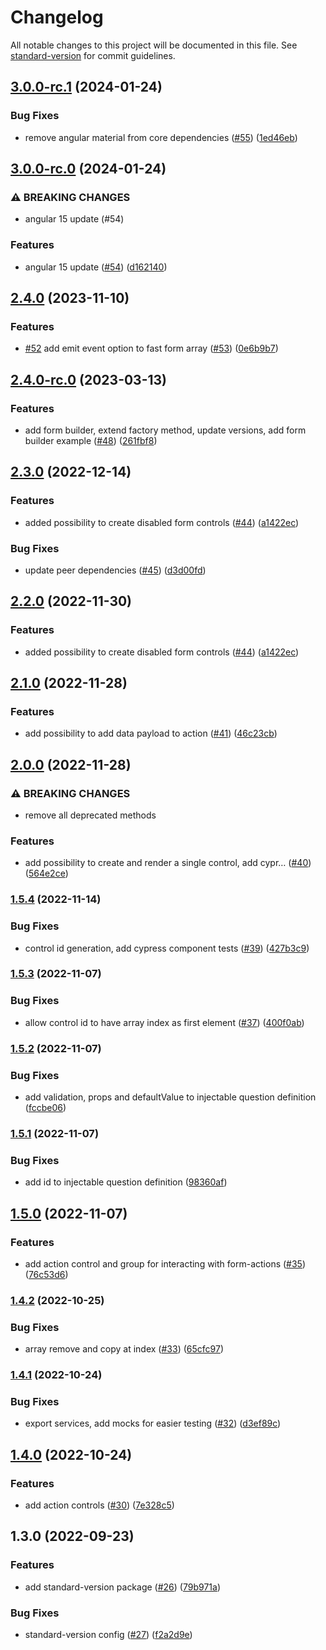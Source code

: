 # Changelog

All notable changes to this project will be documented in this file. See [standard-version](https://github.com/conventional-changelog/standard-version) for commit guidelines.

## [3.0.0-rc.1](https://github.com/Micky002/angular-fast-forms/compare/v3.0.0-rc.0...v3.0.0-rc.1) (2024-01-24)


### Bug Fixes

* remove angular material from core dependencies ([#55](https://github.com/Micky002/angular-fast-forms/issues/55)) ([1ed46eb](https://github.com/Micky002/angular-fast-forms/commit/1ed46ebc1fabf5c29aacc5f6179cb84bf5b7be71))

## [3.0.0-rc.0](https://github.com/Micky002/angular-fast-forms/compare/v2.4.0...v3.0.0-rc.0) (2024-01-24)


### ⚠ BREAKING CHANGES

* angular 15 update (#54)

### Features

* angular 15 update ([#54](https://github.com/Micky002/angular-fast-forms/issues/54)) ([d162140](https://github.com/Micky002/angular-fast-forms/commit/d1621402bc5515ccecd4120767ac0d9f0b9b70c9))

## [2.4.0](https://github.com/Micky002/angular-fast-forms/compare/v2.4.0-rc.0...v2.4.0) (2023-11-10)


### Features

* [#52](https://github.com/Micky002/angular-fast-forms/issues/52) add emit event option to fast form array ([#53](https://github.com/Micky002/angular-fast-forms/issues/53)) ([0e6b9b7](https://github.com/Micky002/angular-fast-forms/commit/0e6b9b718a09de98dc25414c19fb8f15a24df603))

## [2.4.0-rc.0](https://github.com/Micky002/angular-fast-forms/compare/v2.3.0...v2.4.0-rc.0) (2023-03-13)


### Features

* add form builder, extend factory method, update versions, add form builder example ([#48](https://github.com/Micky002/angular-fast-forms/issues/48)) ([261fbf8](https://github.com/Micky002/angular-fast-forms/commit/261fbf82db4411e98ad047f9cee93ef41d90809d))

## [2.3.0](https://github.com/Micky002/angular-fast-forms/compare/v2.1.0...v2.3.0) (2022-12-14)


### Features

* added possibility to create disabled form controls ([#44](https://github.com/Micky002/angular-fast-forms/issues/44)) ([a1422ec](https://github.com/Micky002/angular-fast-forms/commit/a1422ec928c259149eb36bebc7d01a1e9a6e014b))


### Bug Fixes

* update peer dependencies ([#45](https://github.com/Micky002/angular-fast-forms/issues/45)) ([d3d00fd](https://github.com/Micky002/angular-fast-forms/commit/d3d00fd6102b0694b964ae65a5e2c6062cacfff0))

## [2.2.0](https://github.com/Micky002/angular-fast-forms/compare/v2.1.0...v2.2.0) (2022-11-30)


### Features

* added possibility to create disabled form controls ([#44](https://github.com/Micky002/angular-fast-forms/issues/44)) ([a1422ec](https://github.com/Micky002/angular-fast-forms/commit/a1422ec928c259149eb36bebc7d01a1e9a6e014b))

## [2.1.0](https://github.com/Micky002/angular-fast-forms/compare/v2.0.0...v2.1.0) (2022-11-28)


### Features

* add possibility to add data payload to action ([#41](https://github.com/Micky002/angular-fast-forms/issues/41)) ([46c23cb](https://github.com/Micky002/angular-fast-forms/commit/46c23cbe616b79ec60dd874b341ae8338d4f68fd))

## [2.0.0](https://github.com/Micky002/angular-fast-forms/compare/v1.5.4...v2.0.0) (2022-11-28)


### ⚠ BREAKING CHANGES

* remove all deprecated methods

### Features

* add possibility to create and render a single control, add cypr… ([#40](https://github.com/Micky002/angular-fast-forms/issues/40)) ([564e2ce](https://github.com/Micky002/angular-fast-forms/commit/564e2ce65e69f14a50c2931654140938e883e538))

### [1.5.4](https://github.com/Micky002/angular-fast-forms/compare/v1.5.3...v1.5.4) (2022-11-14)


### Bug Fixes

* control id generation, add cypress component tests ([#39](https://github.com/Micky002/angular-fast-forms/issues/39)) ([427b3c9](https://github.com/Micky002/angular-fast-forms/commit/427b3c9d11b45edaf0793ad65fc31078cf051b49))

### [1.5.3](https://github.com/Micky002/angular-fast-forms/compare/v1.5.2...v1.5.3) (2022-11-07)


### Bug Fixes

* allow control id to have array index as first element ([#37](https://github.com/Micky002/angular-fast-forms/issues/37)) ([400f0ab](https://github.com/Micky002/angular-fast-forms/commit/400f0ab5636314e481e2322c616d477235dfb381))

### [1.5.2](https://github.com/Micky002/angular-fast-forms/compare/v1.5.1...v1.5.2) (2022-11-07)


### Bug Fixes

* add validation, props and defaultValue to injectable question definition ([fccbe06](https://github.com/Micky002/angular-fast-forms/commit/fccbe0643a46580f1c8b546b0de2c63371716c12))

### [1.5.1](https://github.com/Micky002/angular-fast-forms/compare/v1.5.0...v1.5.1) (2022-11-07)


### Bug Fixes

* add id to injectable question definition ([98360af](https://github.com/Micky002/angular-fast-forms/commit/98360afdb40a58c9f313edc982d47597ab48e0d0))

## [1.5.0](https://github.com/Micky002/angular-fast-forms/compare/v1.4.2...v1.5.0) (2022-11-07)


### Features

* add action control and group for interacting with form-actions ([#35](https://github.com/Micky002/angular-fast-forms/issues/35)) ([76c53d6](https://github.com/Micky002/angular-fast-forms/commit/76c53d633432ff915cc6b732c5e32f34b7fb7b0e))

### [1.4.2](https://github.com/Micky002/angular-fast-forms/compare/v1.4.1...v1.4.2) (2022-10-25)


### Bug Fixes

* array remove and copy at index ([#33](https://github.com/Micky002/angular-fast-forms/issues/33)) ([65cfc97](https://github.com/Micky002/angular-fast-forms/commit/65cfc97a3ab5d4103b44d842967f6d051ac54c96))

### [1.4.1](https://github.com/Micky002/angular-fast-forms/compare/v1.4.0...v1.4.1) (2022-10-24)


### Bug Fixes

* export services, add mocks for easier testing ([#32](https://github.com/Micky002/angular-fast-forms/issues/32)) ([d3ef89c](https://github.com/Micky002/angular-fast-forms/commit/d3ef89c4d7b3ba78a3748c62919b0c2b836a0cb6))

## [1.4.0](https://github.com/Micky002/angular-fast-forms/compare/v1.3.0...v1.4.0) (2022-10-24)


### Features

* add action controls ([#30](https://github.com/Micky002/angular-fast-forms/issues/30)) ([7e328c5](https://github.com/Micky002/angular-fast-forms/commit/7e328c5f430d1b2973107db261b95e834c5330ae))

## 1.3.0 (2022-09-23)


### Features

* add standard-version package ([#26](https://github.com/Micky002/angular-fast-forms/issues/26)) ([79b971a](https://github.com/Micky002/angular-fast-forms/commit/79b971ad0f00194421cee8fe79a94a2fbefd10e4))


### Bug Fixes

* standard-version config ([#27](https://github.com/Micky002/angular-fast-forms/issues/27)) ([f2a2d9e](https://github.com/Micky002/angular-fast-forms/commit/f2a2d9ee9e5721dd661fa67add0d00bf217a4439))
